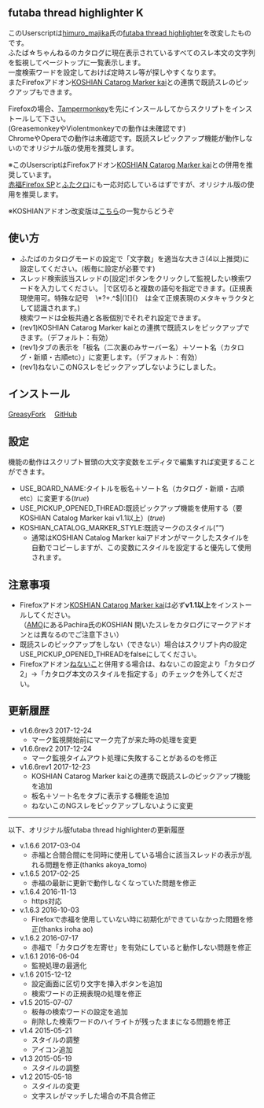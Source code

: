 ## futaba thread highlighter K
このUserscriptは[himuro\_majika](https://github.com/himuro-majika)氏の[futaba thread highlighter](https://github.com/himuro-majika/futaba_thread_highlighter)を改変したものです。  
ふたば☆ちゃんねるのカタログに現在表示されているすべてのスレ本文の文字列を監視してページトップに一覧表示します。  
一度検索ワードを設定しておけば定時スレ等が探しやすくなります。  
またFirefoxアドオン[KOSHIAN Catarog Marker kai](https://github.com/akoya-tomo/koshian_catalog_marker_kai)との連携で既読スレのピックアップもできます。

Firefoxの場合、[Tampermonkey](https://addons.mozilla.org/ja/firefox/addon/tampermonkey/)を先にインスールしてからスクリプトをインストールして下さい。  
(GreasemonkeyやViolentmonkeyでの動作は未確認です)  
ChromeやOperaでの動作は未確認です。既読スレピックアップ機能が動作しないのでオリジナル版の使用を推奨します。  

※このUserscriptはFirefoxアドオン[KOSHIAN Catarog Marker kai](https://github.com/akoya-tomo/koshian_catalog_marker_kai)との併用を推奨しています。  
[赤福Firefox SP](http://toshiakisp.github.io/akahuku-firefox-sp/)と[ふたクロ](http://futakuro.com/)にも一応対応しているはずですが、オリジナル版の使用を推奨します。

※KOSHIANアドオン改変版は[こちら](https://github.com/akoya-tomo/futaba_auto_reloader_K/wiki)の一覧からどうぞ

## 使い方
* ふたばのカタログモードの設定で「文字数」を適当な大きさ(4以上推奨)に設定してください。(板毎に設定が必要です)
* スレッド検索該当スレッドの[設定]ボタンをクリックして監視したい検索ワードを入力してください。
|で区切ると複数の語句を指定できます。(正規表現使用可。特殊な記号　\\*?+.^$|()[]{}　は全て正規表現のメタキャラクタとして認識されます。)  
検索ワードは全板共通と各板個別でそれぞれ設定できます。  
* (rev1)KOSHIAN Catarog Marker kaiとの連携で既読スレをピックアップできます。（デフォルト：有効）
* (rev1)タブの表示を「板名（二次裏のみサーバー名）＋ソート名（カタログ・新順・古順etc）」に変更します。（デフォルト：有効）
* (rev1)ねないこのNGスレをピックアップしないようにしました。

## インストール
[GreasyFork](https://greasyfork.org/ja/scripts/36639-futaba-thread-highlighter-k)　
[GitHub](https://github.com/akoya-tomo/futaba_thread_highlighter_K/raw/master/futaba_thread_highlighter.user.js)


## 設定
機能の動作はスクリプト冒頭の大文字変数をエディタで編集すれば変更することができます。  

* USE\_BOARD\_NAME:タイトルを板名＋ソート名（カタログ・新順・古順etc）に変更する\(*true*\)  
* USE\_PICKUP\_OPENED\_THREAD:既読ピックアップ機能を使用する（要KOSHIAN Catalog Marker kai v1.1以上）\(*true*\)  
* KOSHIAN\_CATALOG\_MARKER\_STYLE:既読マークのスタイル\(*""*\)  
  - 通常はKOSHIAN Catalog Marker kaiアドオンがマークしたスタイルを自動でコピーしますが、この変数にスタイルを設定すると優先して使用されます。

## 注意事項
* Firefoxアドオン[KOSHIAN Catarog Marker kai](https://github.com/akoya-tomo/koshian_catalog_marker_kai)は必ず**v1.1以上**をインストールしてください。  
（[AMO](https://addons.mozilla.org/ja/firefox/)にあるPachira氏のKOSHIAN 開いたスレをカタログにマークアドオンとは異なるのでご注意下さい）
* 既読スレのピックアップをしない（できない）場合はスクリプト内の設定USE\_PICKUP\_OPENED\_THREADをfalseにしてください。
* Firefoxアドオン[ねないこ](http://nenaiko.sakura.ne.jp/nenaiko/)と併用する場合は、ねないこの設定より「カタログ2」→「カタログ本文のスタイルを指定する」のチェックを外してください。

## 更新履歴
* v1.6.6rev3 2017-12-24
  - マーク監視開始前にマーク完了が来た時の処理を変更
* v1.6.6rev2 2017-12-24
  - マーク監視タイムアウト処理に失敗することがあるのを修正
* v1.6.6rev1 2017-12-23
  - KOSHIAN Catarog Marker kaiとの連携で既読スレのピックアップ機能を追加
  - 板名＋ソート名をタブに表示する機能を追加
  - ねないこのNGスレをピックアップしないように変更

***

以下、オリジナル版futaba thread highlighterの更新履歴  

* v.1.6.6 2017-03-04
  - 赤福と合間合間にを同時に使用している場合に該当スレッドの表示が乱れる問題を修正(thanks akoya_tomo)
* v.1.6.5 2017-02-25
  - 赤福の最新に更新で動作しなくなっていた問題を修正
* v.1.6.4 2016-11-13
  - https対応
* v.1.6.3 2016-10-03
  - Firefoxで赤福を使用していない時に初期化ができていなかった問題を修正(thanks iroha ao)
* v.1.6.2 2016-07-17
  - 赤福で「カタログを左寄せ」を有効にしていると動作しない問題を修正
* v.1.6.1 2016-06-04
  - 監視処理の最適化
* v.1.6 2015-12-12
  - 設定画面に区切り文字を挿入ボタンを追加
  - 検索ワードの正規表現の処理を修正
* v1.5 2015-07-07
  - 板毎の検索ワードの設定を追加
  - 削除した検索ワードのハイライトが残ったままになる問題を修正
* v1.4 2015-05-21
  - スタイルの調整
  - アイコン追加
* v1.3 2015-05-19
  - スタイルの調整
* v1.2 2015-05-18
  - スタイルの変更
  - 文字スレがマッチした場合の不具合修正

